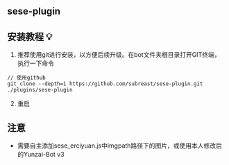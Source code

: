 ## sese-plugin


## 安装教程 💡


1. 推荐使用git进行安装，以方便后续升级。在bot文件夹根目录打开GIT终端，执行一下命令

```
// 使用github
git clone --depth=1 https://github.com/subreast/sese-plugin.git ./plugins/sese-plugin

```


2. 重启



## 注意
- 需要自主添加sese_erciyuan.js中imgpath路径下的图片，或使用本人修改后的Yunzai-Bot v3